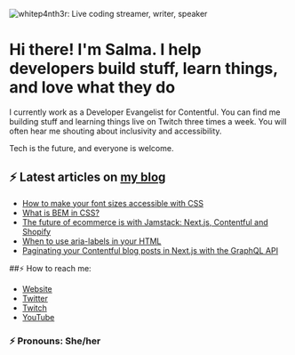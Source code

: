 ![whitep4nth3r: Live coding streamer, writer, speaker](https://p4nth3rblog-og-image.vercel.app/I'm%20whitep4nth3r.%20I%20help%20developers%20build%20stuff%2C%20learn%20things%2C%20and%20love%20what%20they%20do..png?theme=light&md=0&fontSize=80px&images=https%3A%2F%2Fp4nth3rlabs.netlify.app%2Fassets%2Fsvgs%2Fpanthers%2Fmajick.svg)

# Hi there! I'm Salma. I help developers build stuff, learn things, and love what they do

I currently work as a Developer Evangelist for Contentful. You can find me building stuff and
learning things live on Twitch three times a week. You will often hear me shouting about inclusivity
and accessibility.

Tech is the future, and everyone is welcome.

## ⚡️ Latest articles on [my blog](https://whitep4nth3r.com)

<!-- BLOG-POST-LIST:START -->
- [How to make your font sizes accessible with CSS](https://whitep4nth3r.com/blog/how-to-make-your-font-sizes-accessible-with-css)
- [What is BEM in CSS?](https://whitep4nth3r.com/blog/what-is-bem-in-css)
- [The future of ecommerce is with Jamstack: Next.js, Contentful and Shopify](https://whitep4nth3r.com/blog/future-ecommerce-jamstack-next.js-contentful-shopify)
- [When to use aria-labels in your HTML](https://whitep4nth3r.com/blog/when-to-use-aria-labels-in-your-html)
- [Paginating your Contentful blog posts in Next.js with the GraphQL API](https://whitep4nth3r.com/blog/paginating-your-contentful-blog-posts-in-next-js-with-the-graphql-api)
<!-- BLOG-POST-LIST:END -->

##⚡️ How to reach me:

- [Website](https://whitep4nth3r.com/?utm_source=github)
- [Twitter](https://twitter.com/whitep4nth3r)
- [Twitch](https://twitch.tv/whitep4nth3r)
- [YouTube](https://www.youtube.com/channel/UCiGFO97qgxZEbbg43mZSeyg)

### ⚡️ Pronouns: She/her
